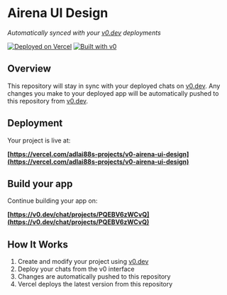 # Airena UI Design

*Automatically synced with your [v0.dev](https://v0.dev) deployments*

[![Deployed on Vercel](https://img.shields.io/badge/Deployed%20on-Vercel-black?style=for-the-badge&logo=vercel)](https://vercel.com/adlai88s-projects/v0-airena-ui-design)
[![Built with v0](https://img.shields.io/badge/Built%20with-v0.dev-black?style=for-the-badge)](https://v0.dev/chat/projects/PQEBV6zWCvQ)

## Overview

This repository will stay in sync with your deployed chats on [v0.dev](https://v0.dev).
Any changes you make to your deployed app will be automatically pushed to this repository from [v0.dev](https://v0.dev).

## Deployment

Your project is live at:

**[https://vercel.com/adlai88s-projects/v0-airena-ui-design](https://vercel.com/adlai88s-projects/v0-airena-ui-design)**

## Build your app

Continue building your app on:

**[https://v0.dev/chat/projects/PQEBV6zWCvQ](https://v0.dev/chat/projects/PQEBV6zWCvQ)**

## How It Works

1. Create and modify your project using [v0.dev](https://v0.dev)
2. Deploy your chats from the v0 interface
3. Changes are automatically pushed to this repository
4. Vercel deploys the latest version from this repository